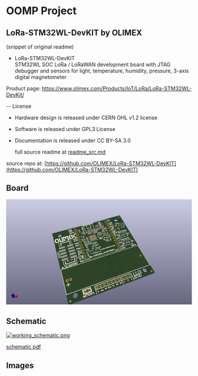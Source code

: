 # OOMP Project  
## LoRa-STM32WL-DevKIT  by OLIMEX  
  
(snippet of original readme)  
  
- LoRa-STM32WL-DevKIT  
STM32WL SOC LoRa / LoRaWAN development board with JTAG debugger and sensors for light, temperature, humidity, pressure, 3-axis digital magnetometer  
  
Product page: https://www.olimex.com/Products/IoT/LoRa/LoRa-STM32WL-DevKit/  
  
-- License  
* Hardware design is released under CERN OHL v1.2 license  
* Software is released under GPL3 License  
* Documentation is released under CC BY-SA 3.0  
  
  
  full source readme at [readme_src.md](readme_src.md)  
  
source repo at: [https://github.com/OLIMEX/LoRa-STM32WL-DevKIT](https://github.com/OLIMEX/LoRa-STM32WL-DevKIT)  
## Board  
  
[![working_3d.png](working_3d_600.png)](working_3d.png)  
## Schematic  
  
[![working_schematic.png](working_schematic_600.png)](working_schematic.png)  
  
[schematic pdf](working_schematic.pdf)  
## Images  
